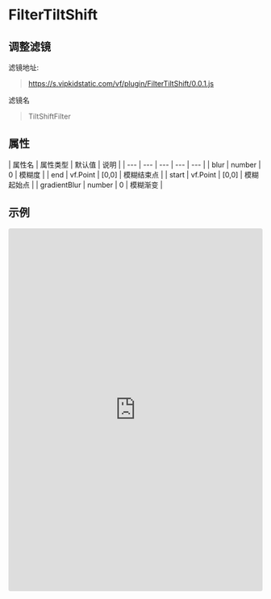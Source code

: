 # FilterTiltShift

## 调整滤镜
滤镜地址:
> https://s.vipkidstatic.com/vf/plugin/FilterTiltShift/0.0.1.js

滤镜名
> TiltShiftFilter 

## 属性

| 属性名 | 属性类型 | 默认值 | 说明 |
| --- | --- | --- | --- | --- |
| blur | number | 0 | 模糊度 |
| end | vf.Point | [0,0] | 模糊结束点 |
| start | vf.Point | [0,0] | 模糊起始点 |
| gradientBlur | number | 0 | 模糊渐变 |



## 示例

<iframe
     src="https://codesandbox.io/embed/tiltshiftfilter-tz83f?fontsize=14&hidenavigation=1&module=%2Fsrc%2Fcomponents.ts&theme=dark"
     style="width:100%; height:720px; border:0; border-radius: 4px; overflow:hidden;"
     title="TiltShiftFilter"
     allow="accelerometer; ambient-light-sensor; camera; encrypted-media; geolocation; gyroscope; hid; microphone; midi; payment; usb; vr"
     sandbox="allow-forms allow-modals allow-popups allow-presentation allow-same-origin allow-scripts"
   ></iframe>